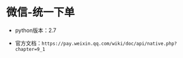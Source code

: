 # 微信-统一下单

- python版本：2.7

- 官方文档：` https://pay.weixin.qq.com/wiki/doc/api/native.php?chapter=9_1 `
